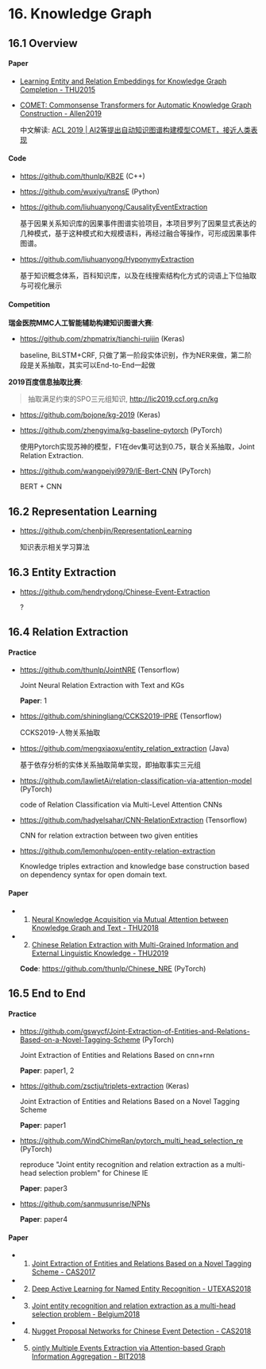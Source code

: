 # 16. Knowledge Graph

## 16.1 Overview

#### Paper

- [Learning Entity and Relation Embeddings for Knowledge Graph Completion - THU2015](http://nlp.csai.tsinghua.edu.cn/~lzy/publications/aaai2015_transr.pdf)

- [COMET: Commonsense Transformers for Automatic Knowledge Graph Construction - Allen2019](https://arxiv.org/abs/1906.05317)

    中文解读: [ACL 2019 | AI2等提出自动知识图谱构建模型COMET，接近人类表现](https://mp.weixin.qq.com/s/TKGQxPBA1XVNxR4nVtl8mg)


#### Code

- <https://github.com/thunlp/KB2E> (C++)

- <https://github.com/wuxiyu/transE> (Python)

- <https://github.com/liuhuanyong/CausalityEventExtraction>

    基于因果关系知识库的因果事件图谱实验项目，本项目罗列了因果显式表达的几种模式，基于这种模式和大规模语料，再经过融合等操作，可形成因果事件图谱。

- <https://github.com/liuhuanyong/HyponymyExtraction>

    基于知识概念体系，百科知识库，以及在线搜索结构化方式的词语上下位抽取与可视化展示


#### Competition

**瑞金医院MMC人工智能辅助构建知识图谱大赛**:

- <https://github.com/zhpmatrix/tianchi-ruijin> (Keras)

    baseline, BiLSTM+CRF, 只做了第一阶段实体识别，作为NER来做，第二阶段是关系抽取，其实可以End-to-End一起做

**2019百度信息抽取比赛**:

> 抽取满足约束的SPO三元组知识, <http://lic2019.ccf.org.cn/kg>

- <https://github.com/bojone/kg-2019> (Keras)

- <https://github.com/zhengyima/kg-baseline-pytorch> (PyTorch)

    使用Pytorch实现苏神的模型，F1在dev集可达到0.75，联合关系抽取，Joint Relation Extraction.

- <https://github.com/wangpeiyi9979/IE-Bert-CNN> (PyTorch)

    BERT + CNN


## 16.2 Representation Learning

- <https://github.com/chenbjin/RepresentationLearning>

    知识表示相关学习算法


## 16.3 Entity Extraction

- <https://github.com/hendrydong/Chinese-Event-Extraction>

    ?


## 16.4 Relation Extraction

#### Practice

- <https://github.com/thunlp/JointNRE> (Tensorflow)

    Joint Neural Relation Extraction with Text and KGs

    **Paper**: 1

- <https://github.com/shiningliang/CCKS2019-IPRE> (Tensorflow)

    CCKS2019-人物关系抽取

- <https://github.com/mengxiaoxu/entity_relation_extraction> (Java)

    基于依存分析的实体关系抽取简单实现，即抽取事实三元组

- <https://github.com/lawlietAi/relation-classification-via-attention-model> (PyTorch)

    code of Relation Classification via Multi-Level Attention CNNs

- <https://github.com/hadyelsahar/CNN-RelationExtraction> (Tensorflow)

    CNN for relation extraction between two given entities

- <https://github.com/lemonhu/open-entity-relation-extraction>

    Knowledge triples extraction and knowledge base construction based on dependency syntax for open domain text.

#### Paper

- 1. [Neural Knowledge Acquisition via Mutual Attention between Knowledge Graph and Text - THU2018](https://www.aaai.org/ocs/index.php/AAAI/AAAI18/paper/view/16691/16013)

- 2. [Chinese Relation Extraction with Multi-Grained Information and External Linguistic Knowledge - THU2019](http://nlp.csai.tsinghua.edu.cn/~lzy/publications/acl2019_nre4chinese.pdf)

    **Code**: <https://github.com/thunlp/Chinese_NRE> (PyTorch)


## 16.5 End to End

#### Practice

- <https://github.com/gswycf/Joint-Extraction-of-Entities-and-Relations-Based-on-a-Novel-Tagging-Scheme> (PyTorch)

    Joint Extraction of Entities and Relations Based on cnn+rnn

    **Paper**: paper1, 2

- <https://github.com/zsctju/triplets-extraction> (Keras)

    Joint Extraction of Entities and Relations Based on a Novel Tagging Scheme

    **Paper**: paper1

- <https://github.com/WindChimeRan/pytorch_multi_head_selection_re> (PyTorch)

    reproduce "Joint entity recognition and relation extraction as a multi-head selection problem" for Chinese IE

    **Paper**: paper3

- <https://github.com/sanmusunrise/NPNs>

    **Paper**: paper4

#### Paper

- 1. [Joint Extraction of Entities and Relations Based on a Novel Tagging Scheme - CAS2017](https://arxiv.org/abs/1706.05075)

- 2. [Deep Active Learning for Named Entity Recognition - UTEXAS2018](https://arxiv.org/abs/1707.05928)

- 3. [Joint entity recognition and relation extraction as a multi-head selection problem - Belgium2018](https://arxiv.org/abs/1804.07847)

- 4. [Nugget Proposal Networks for Chinese Event Detection - CAS2018](https://arxiv.org/abs/1805.00249)

- 5. [ointly Multiple Events Extraction via Attention-based Graph Information Aggregation - BIT2018](https://arxiv.org/abs/1809.09078)


